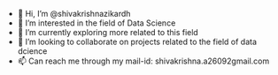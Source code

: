 - 👋 Hi, I’m @shivakrishnazikardh
- 👀 I’m interested in the field of Data Science
- 🌱 I’m currently exploring more related to this field
- 💞️ I’m looking to collaborate on projects related to the field of data dcience
- 📫 Can reach me through my mail-id: shivakrishna.a26092gmail.com

<!---
shivakrishnazikardh/shivakrishnazikardh is a ✨ special ✨ repository because its `README.md` (this file) appears on your GitHub profile.
You can click the Preview link to take a look at your changes.
--->
